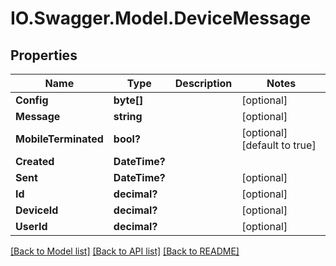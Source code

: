 # IO.Swagger.Model.DeviceMessage
## Properties

Name | Type | Description | Notes
------------ | ------------- | ------------- | -------------
**Config** | **byte[]** |  | [optional] 
**Message** | **string** |  | [optional] 
**MobileTerminated** | **bool?** |  | [optional] [default to true]
**Created** | **DateTime?** |  | 
**Sent** | **DateTime?** |  | [optional] 
**Id** | **decimal?** |  | [optional] 
**DeviceId** | **decimal?** |  | [optional] 
**UserId** | **decimal?** |  | [optional] 

[[Back to Model list]](../README.md#documentation-for-models) [[Back to API list]](../README.md#documentation-for-api-endpoints) [[Back to README]](../README.md)

